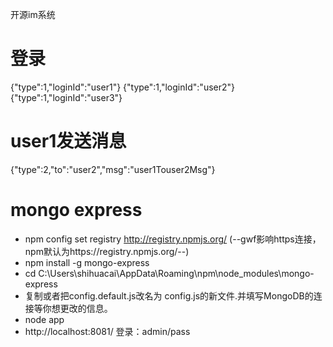 开源im系统

# 登录
{"type":1,"loginId":"user1"}
{"type":1,"loginId":"user2"}
{"type":1,"loginId":"user3"}

# user1发送消息
{"type":2,"to":"user2","msg":"user1Touser2Msg"}

# mongo express

* npm config set registry http://registry.npmjs.org/ (--gwf影响https连接，npm默认为https://registry.npmjs.org/--)
* npm install -g mongo-express
* cd C:\Users\shihuacai\AppData\Roaming\npm\node_modules\mongo-express
* 复制或者把config.default.js改名为 config.js的新文件.并填写MongoDB的连接等你想更改的信息。
* node app
* http://localhost:8081/ 登录：admin/pass